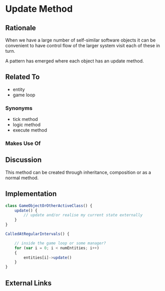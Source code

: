 # Update Method

## Rationale

When we have a large number of self-similar software objects it can be convenient to have control flow of the larger system visit each of these in turn.

A pattern has emerged where each object has an update method.

## Related To

- entity
- game loop

### Synonyms

- tick method
- logic method
- execute method

### Makes Use Of

## Discussion

This method can be created through inheritance, composition or as a normal method.


## Implementation

~~~javascript
class GameObjectOrOtherActiveClass() {
	update() {
		// update and/or realise my current state externally
	}
}

CalledAtRegularIntervals() {

	// inside the game loop or some manager?
	for (var i = 0; i < numEntities; i++)
	{
		entities[i]->update()
	}
}


~~~

## External Links
